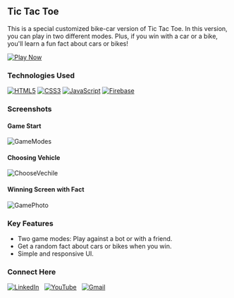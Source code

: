 ## Tic Tac Toe
This is a special customized bike-car version of Tic Tac Toe. In this version, you can play in two different modes. Plus, if you win with a car or a bike, you'll learn a fun fact about cars or bikes!

[![Play Now](https://img.shields.io/badge/Play%20Now-green?style=for-the-badge&logo=googlechrome&logoColor=white)](https://bike-car.web.app)

### Technologies Used
[![HTML5](https://img.shields.io/badge/html5%20-%23E34F26.svg?&style=for-the-badge&logo=html5&logoColor=white)](/)
[![CSS3](https://img.shields.io/badge/css3%20-%231572B6.svg?&style=for-the-badge&logo=css3&logoColor=white)](https://developer.mozilla.org/en-US/docs/Web/CSS)
[![JavaScript](https://img.shields.io/badge/javascript%20-%23323330.svg?&style=for-the-badge&logo=javascript&logoColor=%23F7DF1E)](https://developer.mozilla.org/en-US/docs/Web/JavaScript)
[![Firebase](https://img.shields.io/badge/firebase%20-%23039BE5.svg?&style=for-the-badge&logo=firebase)](https://firebase.google.com/)

### Screenshots

#### Game Start
![GameModes](https://github.com/codingstella/personal-blog-website/assets/113582974/f7aee7f7-c73d-4d69-9129-6454475b4b63)

#### Choosing Vehicle
![ChooseVechile](https://github.com/codingstella/personal-blog-website/assets/113582974/193d3e9d-ff37-4a4d-b0f3-244a3d7175bc)

#### Winning Screen with Fact
![GamePhoto](https://github.com/codingstella/personal-blog-website/assets/113582974/68e376ec-becd-467b-8eb5-d74bb4e7f9e7)


### Key Features
- Two game modes: Play against a bot or with a friend.
- Get a random fact about cars or bikes when you win.
- Simple and responsive UI.

### Connect Here
[![LinkedIn](https://img.shields.io/badge/linkedin%20-%230077B5.svg?style=for-the-badge&logo=linkedin&logoColor=white)](https://www.linkedin.com/in/Kishore-SR) &nbsp;
[![YouTube](https://img.shields.io/badge/Youtube-%23FF0000.svg?style=for-the-badge&logo=YouTube&logoColor=white)](https://www.youtube.com/@Kishore-SR) &nbsp;
[![Gmail](https://img.shields.io/badge/Gmail-D14836?style=for-the-badge&logo=gmail&logoColor=white&color=red)](mailto:kishoresr47@gmail.com)

